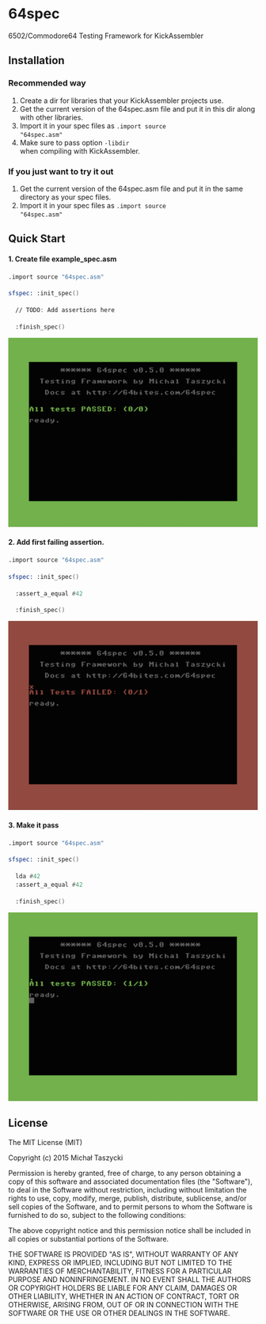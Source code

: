 # 64spec

6502/Commodore64 Testing Framework for KickAssembler

## Installation

### Recommended way

1. Create a dir for libraries that your KickAssembler projects use.
2. Get the current version of the 64spec.asm file and put it in this dir along with other libraries. 
3. Import it in your spec files as <code>.import source "64spec.asm"</code>
4. Make sure to pass option <code>-libdir <path-to-your-libraries-dir></code> when compiling with KickAssembler.

### If you just want to try it out

1. Get the current version of the 64spec.asm file and put it in the same directory as your spec files.
2. Import it in your spec files as <code>.import source "64spec.asm"</code>

## Quick Start

#### 1. Create file example_spec.asm

``` asm
.import source "64spec.asm"

sfspec: :init_spec()
  
  // TODO: Add assertions here

  :finish_spec()
```

![Empty Spec](docs/qs01-empty.png?raw=true "Empty Spec")

#### 2. Add first failing assertion.

``` asm
.import source "64spec.asm"

sfspec: :init_spec()
  
  :assert_a_equal #42

  :finish_spec()
```

![Empty Spec](docs/qs02-fail.png?raw=true "Empty Spec")

#### 3. Make it pass

``` asm
.import source "64spec.asm"

sfspec: :init_spec()

  lda #42
  :assert_a_equal #42
  
  :finish_spec()
```

![Empty Spec](docs/qs03-pass.png?raw=true "Empty Spec")

## License
The MIT License (MIT)

Copyright (c) 2015 Michał Taszycki

Permission is hereby granted, free of charge, to any person obtaining a copy
of this software and associated documentation files (the "Software"), to deal
in the Software without restriction, including without limitation the rights
to use, copy, modify, merge, publish, distribute, sublicense, and/or sell
copies of the Software, and to permit persons to whom the Software is
furnished to do so, subject to the following conditions:

The above copyright notice and this permission notice shall be included in all
copies or substantial portions of the Software.

THE SOFTWARE IS PROVIDED "AS IS", WITHOUT WARRANTY OF ANY KIND, EXPRESS OR
IMPLIED, INCLUDING BUT NOT LIMITED TO THE WARRANTIES OF MERCHANTABILITY,
FITNESS FOR A PARTICULAR PURPOSE AND NONINFRINGEMENT. IN NO EVENT SHALL THE
AUTHORS OR COPYRIGHT HOLDERS BE LIABLE FOR ANY CLAIM, DAMAGES OR OTHER
LIABILITY, WHETHER IN AN ACTION OF CONTRACT, TORT OR OTHERWISE, ARISING FROM,
OUT OF OR IN CONNECTION WITH THE SOFTWARE OR THE USE OR OTHER DEALINGS IN THE
SOFTWARE.
